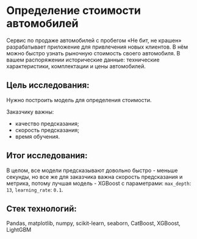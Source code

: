 # Определение стоимости автомобилей

Сервис по продаже автомобилей с пробегом «Не бит, не крашен» разрабатывает приложение для привлечения новых клиентов. В нём можно быстро узнать рыночную стоимость своего автомобиля. В вашем распоряжении исторические данные: технические характеристики, комплектации и цены автомобилей.

## Цель исследования:

Нужно построить модель для определения стоимости.

Заказчику важны:

- качество предсказания;
- скорость предсказания;
- время обучения.

## Итог исследования:

В целом, все модели предсказывают довольно быстро - меньше секунды, но все же для заказчика важна скорость предсказания и метрика, потому лучшая модель - XGBoost с параметрами: `max_depth`: `13`, `learning_rate`: `0.1`.

## Стек технологий:

Pandas, matplotlib, numpy, scikit-learn, seaborn, CatBoost, XGBoost, LightGBM
